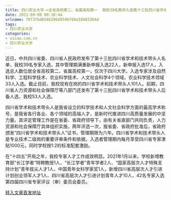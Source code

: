 ```yaml
---
title: 四川农业大学->全省高校第二、省属高校第一  我校39名教师入选第十三批四川省学术和技术带头人 | sicau.com.cn
date: 2021-09-08 00:18:44
urlname: 78f37bd656b296d959bf68e28483304d
tags: 
- 四川农业大学
categories:
- sicau.com.cn
- 四川农业大学
---
```

近日，中共四川省委、四川省人民政府发布了第十三批四川省学术和技术带头人名单，我校39名专家入选，其中管理期满重新申报入选22人，新申报入选17人，入选总人数位居全省高校第二、省属高校第一，仅次于四川大学。入选专家涉及自然科学、工程科学技术、农业科学技术、人文社会科学4个领域，农业科学技术领域33人入选。截止目前，我校现有在岗的四川省学术和技术带头人101人。前期，四川省人力资源和社会保障厅等八部门还发布了第十三批四川省学术和技术带头人后备人选，我校53人入选。

四川省学术和技术带头人是我省设立的科学技术和人文社会科学方面的最高学术称号，是我省各行各业、各个领域的高端人才，是新时代推进四川高质量发展的中坚力量。其评定管理工作是在省委、省政府领导下，由有关省直部门共同负责，人力资源和社会保障厅具体组织实施，两年评选一次，报省委、省政府批准后，省政府颁发“四川省学术和技术带头人”证书，管理期限为六年。四川省学术和技术带头人是专业技术二级岗的重要评审条件和依据，入选者管理期内每月享受四川省专家津贴1000元，同时学校按1:2的标准配套激励。

在“十四五”开局之年，我校专家人才工作成效明显。2021年1月以来，学校新增教育部“长江学者”特聘教授1人、“长江学者”青年学者2人、“国家高层次人才特殊支持计划”青年拔尖人才1人、中国青年女科学家奖1人，新增四川省高层次人才引进计划创业领军人才1人、四川省高层次人才引进计划青年人才10人，42名专家入选第四届四川省专家评议（审）委员会委员。



[转入文章首发地址](https://news.sicau.edu.cn/info/1135/62395.htm)